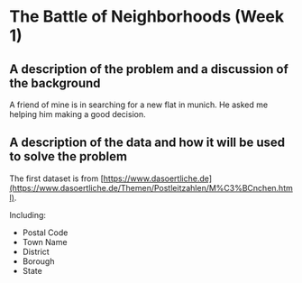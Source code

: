 # The Battle of Neighborhoods (Week 1)

## A description of the problem and a discussion of the background

A friend of mine is in searching for a new flat in munich. He asked me helping him making a good decision.

## A description of the data and how it will be used to solve the problem 

The first dataset is from [https://www.dasoertliche.de](https://www.dasoertliche.de/Themen/Postleitzahlen/M%C3%BCnchen.html).

Including:

- Postal Code
- Town Name
- District
- Borough
- State

